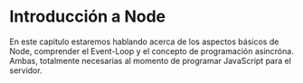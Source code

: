 # Introducción a Node

En este capitulo estaremos hablando acerca de los aspectos básicos de Node,
comprender el Event-Loop y el concepto de programación asincróna. Ambas, totalmente
necesarias al momento de programar JavaScript para el servidor.